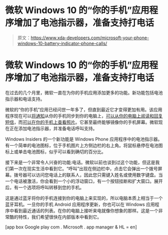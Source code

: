# 微软 Windows 10 的“你的手机”应用程序增加了电池指示器，准备支持打电话

> 原文：<https://www.xda-developers.com/microsoft-your-phone-windows-10-battery-indicator-phone-calls/>

# 微软 Windows 10 的“你的手机”应用程序增加了电池指示器，准备支持打电话

在过去的几个月里，微软一直在为你的手机应用添加更多的功能。新功能包括电池指示器和电话支持。

微软的“你的手机”应用已经问世一年多了，但直到最近它才变得更加有用。该应用程序现在可以[将通知](https://www.xda-developers.com/microsoft-phone-app-syncing-notifications-mobile-data/)从你的手机同步到你的电脑上，[可以从你的电脑上阅读和回复短信](https://www.xda-developers.com/microsoft-phone-app-syncing-notifications-mobile-data/)，而[可以在你的手机上查看照片](https://www.xda-developers.com/microsoft-phone-app-syncing-notifications-mobile-data/)。它甚至最终能够镜像你的手机屏幕。微软现在正在添加电池指示器，并准备电话呼叫支持。

Windows Insiders 的一个新功能是 Windows Phone 应用程序中的电池指示器。有一个简单的电池图标，位于手机图片上方侧边栏的右上角。将鼠标悬停在电池图标上或单击电池图标，似乎可以看到确切的百分比。

接下来是一个非常令人兴奋的功能:电话。微软以前也谈到过这个功能，但这是我们第一次在现实生活中看到它。“呼叫”出现在侧边栏中，点击它会弹出一个拨号屏幕。拨号器可以访问您电话上的联系人，因此您只需键入姓名或使用数字键盘。当一个电话被激活，你会看到一个小的浮动窗口，有一个按钮挂断和扩大窗口。展开后，有一个选项将呼叫转移到您的手机。

这是通过蓝牙将你的手机连接到你的电脑上来实现的，所以电脑本质上相当于一个蓝牙耳机。一旦你的手机 Android 应用程序更新，你也可以在 Windows 应用程序中看到最近通话的列表。在你的电脑上接听来电就像你想象的那样。这是一个非常酷的特性，我们希望很快在内部版本中看到它。

[app box Google play com . Microsoft . app manager & HL = en]